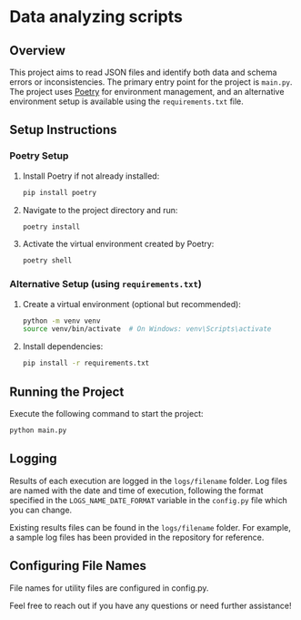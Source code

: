 # Data analyzing scripts

## Overview
This project aims to read JSON files and identify both data and schema errors or inconsistencies.
The primary entry point for the project is `main.py`.
The project uses [Poetry](https://python-poetry.org/) for environment management,
and an alternative environment setup is available using the `requirements.txt` file.


## Setup Instructions

### Poetry Setup
1. Install Poetry if not already installed:
    ```bash
    pip install poetry
    ```

2. Navigate to the project directory and run:
    ```bash
    poetry install
    ```

3. Activate the virtual environment created by Poetry:
    ```bash
    poetry shell
    ```

### Alternative Setup (using `requirements.txt`)
1. Create a virtual environment (optional but recommended):
    ```bash
    python -m venv venv
    source venv/bin/activate  # On Windows: venv\Scripts\activate
    ```

2. Install dependencies:
    ```bash
    pip install -r requirements.txt
    ```

## Running the Project
Execute the following command to start the project:
```bash
python main.py
```


## Logging
Results of each execution are logged in the `logs/filename` folder.
Log files are named with the date and time of execution, following the format specified in the `LOGS_NAME_DATE_FORMAT` variable in the `config.py` file which you can change.

Existing results files can be found in the `logs/filename` folder.
For example, a sample log files has been provided in the repository for reference.


## Configuring File Names
File names for utility files are configured in config.py.


Feel free to reach out if you have any questions or need further assistance!
